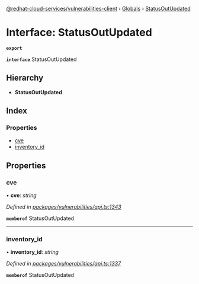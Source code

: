 [@redhat-cloud-services/vulnerabilities-client](../README.md) › [Globals](../globals.md) › [StatusOutUpdated](statusoutupdated.md)

# Interface: StatusOutUpdated

**`export`** 

**`interface`** StatusOutUpdated

## Hierarchy

* **StatusOutUpdated**

## Index

### Properties

* [cve](statusoutupdated.md#cve)
* [inventory_id](statusoutupdated.md#inventory_id)

## Properties

###  cve

• **cve**: *string*

*Defined in [packages/vulnerabilities/api.ts:1343](https://github.com/leSamo/javascript-clients/blob/master/packages/vulnerabilities/api.ts#L1343)*

**`memberof`** StatusOutUpdated

___

###  inventory_id

• **inventory_id**: *string*

*Defined in [packages/vulnerabilities/api.ts:1337](https://github.com/leSamo/javascript-clients/blob/master/packages/vulnerabilities/api.ts#L1337)*

**`memberof`** StatusOutUpdated
